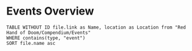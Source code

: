 # Events Overview

```dataview
TABLE WITHOUT ID file.link as Name, location as Location from "Red Hand of Doom/Compendium/Events"
WHERE contains(type, "event")
SORT file.name asc
```
